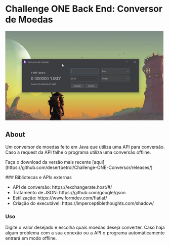 <h1>Challenge ONE Back End: Conversor de Moedas</h1> 
<img src="https://github.com/desertpetrol/Challenge-ONE-Conversor/blob/main/demonstracao.gif">

## About

<p align="justify">
Um conversor de moedas feito em Java que utiliza uma API para conversão. Caso a request da API falhe o programa utiliza uma conversão offline.  
</p>
<p>Faça o download da versão mais recente [aqui](https://github.com/desertpetrol/Challenge-ONE-Conversor/releases/) </p>
### Bibliotecas e APIs externas
<ul>
<li> API de conversão: https://exchangerate.host/#/ </li>
<li> Tratamento de JSON: https://github.com/google/gson </li>
<li> Estilização: https://www.formdev.com/flatlaf/ </li>
<li> Criação do executável: https://imperceptiblethoughts.com/shadow/ </li>
</ul>

### Uso
<p align="justify">
  Digite o valor desejado e escolha quais moedas deseja converter. Caso haja algum problema com a sua conexão ou a API o programa automáticamente entrará em modo offline.
</p>
